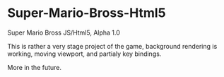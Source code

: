 Super-Mario-Bross-Html5
=======================

Super Mario Bross JS/Html5, Alpha 1.0

This is rather a very stage project of the game,
background rendering is working, moving viewport, and partialy key bindings.

More in the future.
